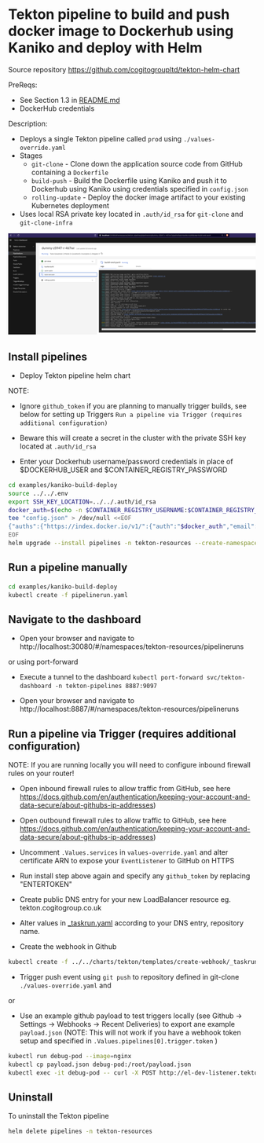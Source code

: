 # Tekton pipeline to build and push docker image to Dockerhub using Kaniko and deploy with Helm

Source repository https://github.com/cogitogroupltd/tekton-helm-chart

PreReqs:
- See Section 1.3 in [README.md](../../README.md)
- DockerHub credentials

Description:

- Deploys a single Tekton pipeline called `prod` using `./values-override.yaml`
- Stages
  - `git-clone` - Clone down the application source code from GitHub containing a `Dockerfile`
  - `build-push` - Build the Dockerfile using Kaniko and push it to Dockerhub using Kaniko using credentials specified in `config.json`
  - `rolling-update` - Deploy the docker image artifact to your existing Kubernetes deployment
- Uses local RSA private key located in `.auth/id_rsa` for `git-clone` and `git-clone-infra`

![](2022-10-17-23-36-33.png)
## Install pipelines


- Deploy Tekton pipeline helm chart

NOTE:

- Ignore `github_token` if you are planning to manually trigger builds, see below for setting up Triggers `Run a pipeline via Trigger (requires additional configuration)`

- Beware this will create a secret in the cluster with the private SSH key located at `.auth/id_rsa`

- Enter your Dockerhub username/password credentials in place of $DOCKERHUB_USER and $CONTAINER_REGISTRY_PASSWORD

```bash
cd examples/kaniko-build-deploy
source ../../.env
export SSH_KEY_LOCATION=../../.auth/id_rsa
docker_auth=$(echo -n $CONTAINER_REGISTRY_USERNAME:$CONTAINER_REGISTRY_PASSWORD | base64)
tee "config.json" > /dev/null <<EOF
{"auths":{"https://index.docker.io/v1/":{"auth":"$docker_auth","email":"thisemail@isignored.com"}}}
EOF
helm upgrade --install pipelines -n tekton-resources --create-namespace ../../charts/tekton --set github_token="$(echo -n "ENTERTOKEN" | base64)" --set secret_ssh_key="$(cat $SSH_KEY_LOCATION)" --set-file=docker_config_json=config.json --values ./values-override.yaml
```



## Run a pipeline manually

```bash
cd examples/kaniko-build-deploy
kubectl create -f pipelinerun.yaml
```

## Navigate to the dashboard

- Open your browser and navigate to http://localhost:30080/#/namespaces/tekton-resources/pipelineruns

or using port-forward

- Execute a tunnel to the dashboard `kubectl port-forward svc/tekton-dashboard -n tekton-pipelines 8887:9097`

- Open your browser and navigate to http://localhost:8887/#/namespaces/tekton-resources/pipelineruns


## Run a pipeline via Trigger (requires additional configuration)

NOTE: If you are running locally you will need to configure inbound firewall rules on your router!

- Open inbound firewall rules to allow traffic from GitHub, see here https://docs.github.com/en/authentication/keeping-your-account-and-data-secure/about-githubs-ip-addresses)
- Open outbound firewall rules to allow traffic to GitHub, see here https://docs.github.com/en/authentication/keeping-your-account-and-data-secure/about-githubs-ip-addresses)
- Uncomment `.Values.services` in `values-override.yaml` and alter certificate ARN to expose your `EventListener` to GitHub on HTTPS
- Run install step above again and specify any `github_token` by replacing "ENTERTOKEN"
- Create public DNS entry for your new LoadBalancer resource eg. tekton.cogitogroup.co.uk

- Alter values in [_taskrun.yaml](../../charts/tekton/templates/create-webhook/_taskrun.yaml) according to your DNS entry, repository name.
- Create the webhook in Github

```bash
kubectl create -f ../../charts/tekton/templates/create-webhook/_taskrun.yaml
```
- Trigger push event using `git push` to repository defined in git-clone `./values-override.yaml` and 

or 

- Use an example github payload to test triggers locally (see Github -> Settings -> Webhooks -> Recent Deliveries) to export ane example `payload.json` (NOTE: This will not work if you have a webhook token setup and specified in `.Values.pipelines[0].trigger.token` )

```bash
kubectl run debug-pod --image=nginx 
kubectl cp payload.json debug-pod:/root/payload.json
kubectl exec -it debug-pod -- curl -X POST http://el-dev-listener.tekton-pipelines.svc.cluster.local:8080 -H 'X-GitHub-Event: pull_request' -d @/root/payload.json
```



## Uninstall

To uninstall the Tekton pipeline

```bash
helm delete pipelines -n tekton-resources
```